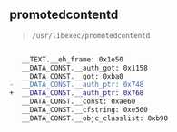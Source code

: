 ## promotedcontentd

> `/usr/libexec/promotedcontentd`

```diff

   __TEXT.__eh_frame: 0x1e50
   __DATA_CONST.__auth_got: 0x1158
   __DATA_CONST.__got: 0xba0
-  __DATA_CONST.__auth_ptr: 0x748
+  __DATA_CONST.__auth_ptr: 0x768
   __DATA_CONST.__const: 0xae60
   __DATA_CONST.__cfstring: 0xe560
   __DATA_CONST.__objc_classlist: 0xb90

```
